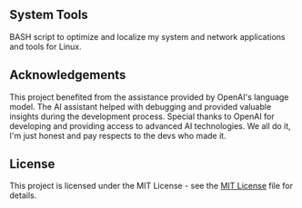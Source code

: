 ## System Tools

BASH script to optimize and localize my system and network applications and tools for Linux. 

## Acknowledgements

This project benefited from the assistance provided by OpenAI's language model. 
The AI assistant helped with debugging and provided valuable insights during the development process. 
Special thanks to OpenAI for developing and providing access to advanced AI technologies.
We all do it, I'm just honest and pay respects to the devs who made it.

## License

This project is licensed under the MIT License - see the [MIT License](https://opensource.org/licenses/MIT) file for details.
